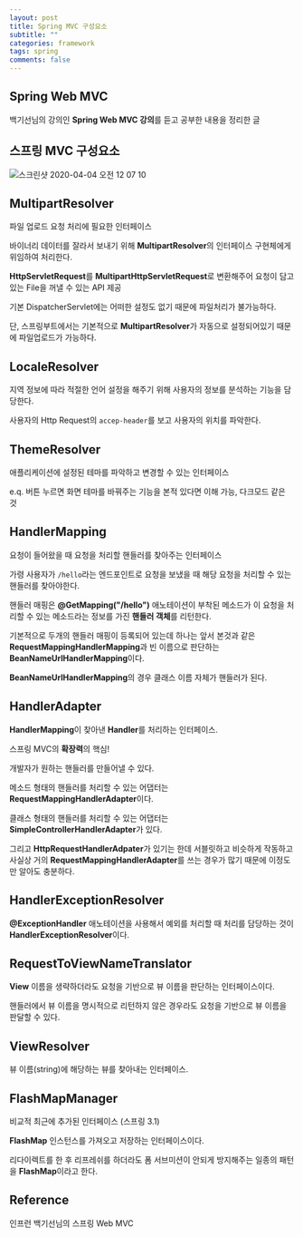 ```yaml
---
layout: post
title: Spring MVC 구성요소
subtitle: ""
categories: framework
tags: spring
comments: false
---
```


## Spring Web MVC

백기선님의 강의인 **Spring Web MVC 강의**를 듣고 공부한 내용을 정리한 글

## 스프링 MVC 구성요소

![스크린샷 2020-04-04 오전 12 07 10](https://user-images.githubusercontent.com/43809168/78375778-4359dc80-7608-11ea-917a-230ee98fc413.png)

## MultipartResolver

파일 업로드 요청 처리에 필요한 인터페이스

바이너리 데이터를 잘라서 보내기 위해 **MultipartResolver**의 인터페이스 구현체에게 위임하여 처리한다.

**HttpServletRequest**를 **MultipartHttpServletRequest**로 변환해주어 요청이 담고 있는 File을 꺼낼 수 있는 API 제공

기본 DispatcherServlet에는 어떠한 설정도 없기 때문에 파일처리가 불가능하다.

단, 스프링부트에서는 기본적으로 **MultipartResolver**가 자동으로 설정되어있기 때문에 파일업로드가 가능하다.

## LocaleResolver

지역 정보에 따라 적절한 언어 설정을 해주기 위해 사용자의 정보를 분석하는 기능을 담당한다.

사용자의 Http Request의 `accep-header`를 보고 사용자의 위치를 파악한다.

## ThemeResolver

애플리케이션에 설정된 테마를 파악하고 변경할 수 있는 인터페이스

e.q. 버튼 누르면 화면 테마를 바꿔주는 기능을 본적 있다면 이해 가능, 다크모드 같은 것

## HandlerMapping

요청이 들어왔을 때 요청을 처리할 핸들러를 찾아주는 인터페이스

가령 사용자가 `/hello`라는 엔드포인트로 요청을 보냈을 때 해당 요청을 처리할 수 있는 핸들러를 찾아야한다.

핸들러 매핑은 **@GetMapping("/hello")** 애노테이션이 부착된 메소드가 이 요청을 처리할 수 있는 메소드라는 정보를 가진 **핸들러 객체**를 리턴한다.

기본적으로 두개의 핸들러 매핑이 등록되어 있는데 하나는 앞서 본것과 같은 **RequestMappingHandlerMapping**과 빈 이름으로 판단하는 **BeanNameUrlHandlerMapping**이다.

**BeanNameUrlHandlerMapping**의 경우 클래스 이름 자체가 핸들러가 된다.

## HandlerAdapter

**HandlerMapping**이 찾아낸 **Handler**를 처리하는 인터페이스.

스프링 MVC의 **확장력**의 핵심!

개발자가 원하는 핸들러를 만들어낼 수 있다.

메소드 형태의 핸들러를 처리할 수 있는 어댑터는 **RequestMappingHandlerAdapter**이다.

클래스 형태의 핸들러를 처리할 수 있는 어댑터는
**SimpleControllerHandlerAdapter**가 있다.

그리고 **HttpRequestHandlerAdpater**가 있기는 한데 서블릿하고 비슷하게 작동하고 사실상 거의 **RequestMappingHandlerAdapter**를 쓰는 경우가 많기 때문에 이정도만 알아도 충분하다.

## HandlerExceptionResolver

**@ExceptionHandler** 애노테이션을 사용해서 예외를 처리할 때 처리를 담당하는 것이 **HandlerExceptionResolver**이다.

## RequestToViewNameTranslator

**View** 이름을 생략하더라도 요청을 기반으로 뷰 이름을 판단하는 인터페이스이다.

핸들러에서 뷰 이름을 명시적으로 리턴하지 않은 경우라도 요청을 기반으로 뷰 이름을 판달할 수 있다.

## ViewResolver

뷰 이름(string)에 해당하는 뷰를 찾아내는 인터페이스.

## FlashMapManager

비교적 최근에 추가된 인터페이스 (스프링 3.1)

**FlashMap** 인스턴스를 가져오고 저장하는 인터페이스이다.

리다이렉트를 한 후 리프레쉬를 하더라도 폼 서브미션이 안되게 방지해주는 일종의 패턴을 **FlashMap**이라고 한다.

## Reference

인프런 백기선님의 스프링 Web MVC
